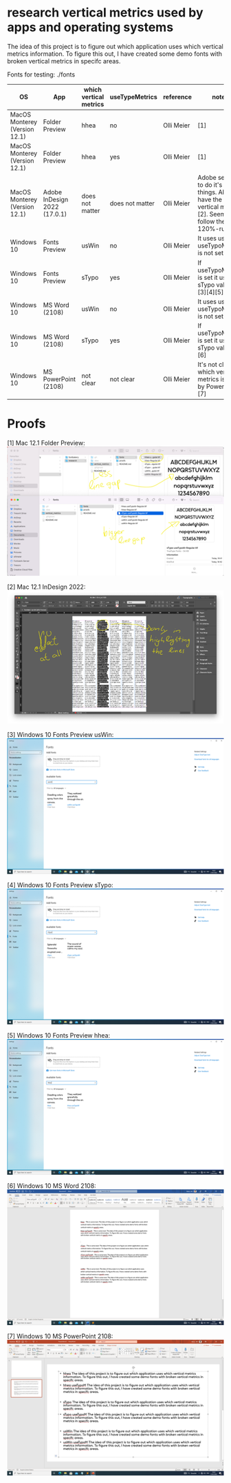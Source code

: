 # research vertical metrics used by apps and operating systems

The idea of this project is to figure out which application uses which vertical metrics information.
To figure this out, I have created some demo fonts with broken vertical metrics in specifc areas.

Fonts for testing: ./fonts

| OS  | App                          | which vertical metrics | useTypeMetrics  | reference | notes                                                                                          | 
| ------------- |------------------------------|-----------------|-----------------| ------------- |------------------------------------------------------------------------------------------------|
| MacOS Monterey (Version 12.1) | Folder Preview               | hhea            | no              | Olli Meier | [1]                                                                                            |
| MacOS Monterey (Version 12.1) | Folder Preview               | hhea            | yes             | Olli Meier | [1]                                                                                            |
| MacOS Monterey (Version 12.1) | Adobe InDesign 2022 (17.0.1) | does not matter | does not matter | Olli Meier | Adobe seems to do it's own things. All fonts have the same vertical metrics [2]. Seems to follow the 120%-rule. |
| Windows 10 | Fonts Preview                | usWin           | no              | Olli Meier | It uses usWin if useTypoMetrics is not set. [3]                                                |
| Windows 10 | Fonts Preview                | sTypo           | yes             | Olli Meier | If useTypoMetrics is set it uses sTypo values. [3][4][5]                                       |
| Windows 10 | MS Word (2108)               | usWin           | no              | Olli Meier | It uses usWin if useTypoMetrics is not set. [6]                                                |
| Windows 10 | MS Word (2108)               | sTypo           | yes              | Olli Meier | If useTypoMetrics is set it uses sTypo values. [6]                                             |
| Windows 10 | MS PowerPoint (2108)         | not clear       | not clear              | Olli Meier | It's not clear which vertical metrics is used by PowerPoint. [7]                               |

# Proofs
[1] Mac 12.1 Folder Preview:
![Mac 12.1 InDesign 17.0.1](./proofs/olli_meier/MacPreview.png?raw=true "Mac 12.1 Folder Preview")


[2] Mac 12.1 InDesign 2022:
![Mac 12.1 InDesign 2022](./proofs/olli_meier/MacInDesign2022.png?raw=true "Mac 12.1 InDesign 17.0.1")

[3] Windows 10 Fonts Preview usWin:
![Windows 10 Fonts Preview usWin](./proofs/olli_meier/win10/Win10FontsPreview_usWin.png?raw=true "Windows 10 Fonts Preview usWin")

[4] Windows 10 Fonts Preview sTypo:
![Windows 10 Fonts Preview sTypo](./proofs/olli_meier/win10/Win10FontsPreview_sTypo.png?raw=true "Windows 10 Fonts Preview sTypo")

[5] Windows 10 Fonts Preview hhea:
![Windows 10 Fonts Preview hhea](./proofs/olli_meier/win10/Win10FontsPreview_hhea.png?raw=true "Windows 10 Fonts Preview hhea")

[6] Windows 10 MS Word 2108:
![Windows 10 MS Word 2108](./proofs/olli_meier/win10/Win10Word.png?raw=true "Windows 10 MS Word 2108")

[7] Windows 10 MS PowerPoint 2108:
![Windows 10 MS PowerPoint 2108](./proofs/olli_meier/win10/Win10PowerPoint.png?raw=true "Windows 10 MS PowerPoint 2108")


